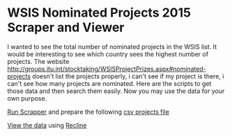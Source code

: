 WSIS Nominated Projects 2015 Scraper and Viewer
===============================================

I wanted to see the total number of nominated projects in the WSIS list. It would be interesting to see which country sees the highest number of projects. The website http://groups.itu.int/stocktaking/WSISProjectPrizes.aspx#nominated-projects doesn't list the projects properly, i can't see if my project is there, i can't see how many projects are nominated. Here are the scripts to get those data and then search them easily. Now you may use the data for your own purpose. 

[Run Scrapper](scrapper) and prepare the following [csv projects file](scrapper/wsis-projects-data.csv)

[View the data](viewer) using [Recline](http://okfnlabs.org/recline/)
